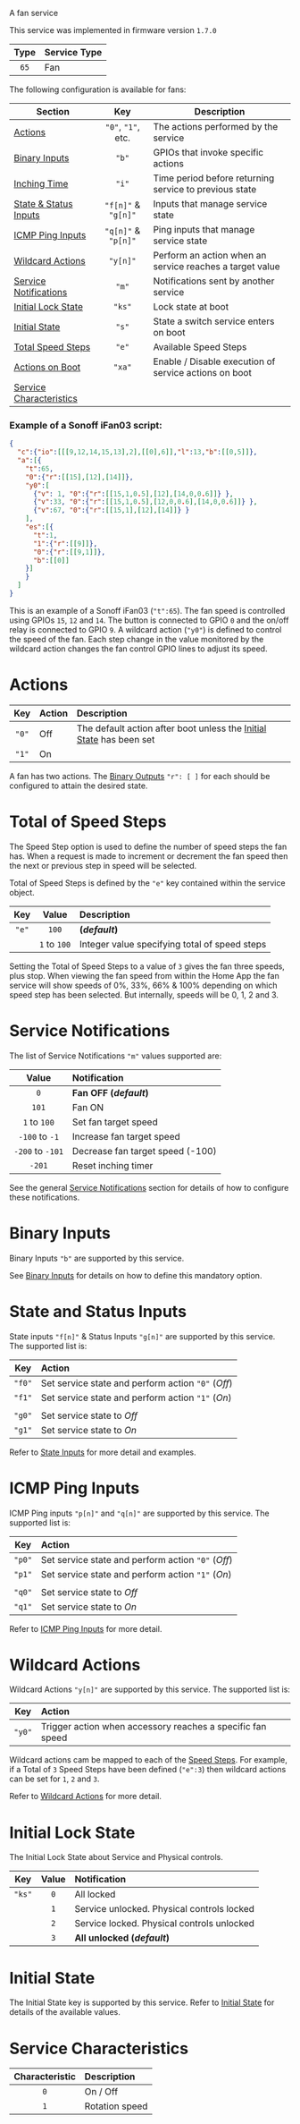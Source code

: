 A fan service

This service was implemented in firmware version `1.7.0`
<!-- FIXME: Remove this line after September 2020 -->

| Type | Service Type |
|:----:|:------------|
| `65` | Fan

The following configuration is available for fans:

<!-- markdownlint-disable MD013 -->
| Section | Key | Description |
|---------|:-----:|-------------|
| [Actions](#actions) | `"0"`, `"1"`, etc. | The actions performed by the service
| [Binary Inputs](#binary-inputs) | `"b"` | GPIOs that invoke specific actions
| [Inching Time](accessory-configuration#inching-time) | `"i"` | Time period before returning service to previous state
| [State & Status Inputs](#state-and-status-inputs) | `"f[n]"` & `"g[n]"` | Inputs that manage service state
| [ICMP Ping Inputs](#icmp-ping-inputs) | `"q[n]"` & `"p[n]"` | Ping inputs that manage service state
| [Wildcard Actions](#wildcard-sctions) | `"y[n]"` | Perform an action when an service reaches a target value
| [Service Notifications](#service-notifications) | `"m"` | Notifications sent by another service
| [Initial Lock State](#initial-lock-state) | `"ks"` | Lock state at boot
| [Initial State](#initial-state) | `"s"` | State a switch service enters on boot
| [Total Speed Steps](#total-of-speed-steps) | `"e"` | Available Speed Steps
| [Actions on Boot](accessory-configuration#execution-of-actions-on-boot) | `"xa"` | Enable / Disable execution of service actions on boot
| [Service Characteristics](#service-characteristics) ||
<!-- markdownlint-enable MD013 -->

### Example of a Sonoff iFan03 script:
<!-- markdownlint-disable MD013 -->
```json
{
  "c":{"io":[[[9,12,14,15,13],2],[[0],6]],"l":13,"b":[[0,5]]},
  "a":[{
    "t":65,
    "0":{"r":[[15],[12],[14]]},
    "y0":[
      {"v": 1, "0":{"r":[[15,1,0.5],[12],[14,0,0.6]]} },
      {"v":33, "0":{"r":[[15,1,0.5],[12,0,0.6],[14,0,0.6]]} },
      {"v":67, "0":{"r":[[15,1],[12],[14]]} }
    ],
    "es":[{
      "t":1,
      "1":{"r":[[9]]},
      "0":{"r":[[9,1]]},
      "b":[[0]]
    }]
    }
  ]
}
```
<!-- markdownlint-enable MD013 -->

This is an example of a Sonoff iFan03 (`"t":65`).
The fan speed is controlled using GPIOs `15`, `12` and `14`.
The button is connected to GPIO `0` and the on/off relay is connected to GPIO `9`.
A wildcard action (`"y0"`) is defined to control the speed of the fan.
Each step change in the value monitored by the wildcard action changes the
fan control GPIO lines to adjust its speed.

# Actions

<!-- markdownlint-disable MD013 -->
| Key | Action | Description |
|:----:|:-------|:------------|
| `"0"` | Off | The default action after boot unless the [Initial State](#initial-state) has been set
| `"1"` | On |
<!-- markdownlint-enable MD013 -->

A fan has two actions. The [Binary Outputs](accessory-configuration#binary-outputs)
`"r": [ ]` for each should be configured to attain the desired state.

# Total of Speed Steps

The Speed Step option is used to define the number of speed steps the fan has.
When a request is made to increment or decrement the fan speed then the next
or previous step in speed will be selected.

Total of Speed Steps is defined by the `"e"` key contained within the
service object.

<!-- markdownlint-disable MD013 -->
| Key | Value | Description |
|:----:|:-----:|:------------|
| `"e"` | `100` | **(_default_)**
|  | `1` to `100` | Integer value specifying total of speed steps
<!-- markdownlint-enable MD013 -->

Setting the Total of Speed Steps to a value of `3` gives the fan three speeds, plus stop.
When viewing the fan speed from within the Home App the fan service will show
speeds of 0%, 33%, 66% & 100% depending on which speed step has been selected. But internally, speeds will be
0, 1, 2 and 3.

# Service Notifications

The list of Service Notifications `"m"` values supported are:

| Value | Notification |
|:-----:|:------------|
| `0`   | **Fan OFF (_default_)**
| `101` | Fan ON
| `1` to `100` | Set fan target speed
| `-100` to `-1` | Increase fan target speed
| `-200` to `-101` | Decrease fan target speed (-100)
| `-201` | Reset inching timer

See the general [Service Notifications](accessory-configuration#service-notifications)
section for details of how to configure these notifications.

# Binary Inputs

Binary Inputs `"b"` are supported by this service.

See [Binary Inputs](accessory-configuration#binary-inputs) for
details on how to define this mandatory option.

# State and Status Inputs

State inputs `"f[n]"` & Status Inputs `"g[n]"` are supported by this service.
The supported list is:

| Key | Action |
|:------:|:-----|
| `"f0"` | Set service state and perform action `"0"` (_Off_)
| `"f1"` | Set service state and perform action `"1"` (_On_)
||
| `"g0"` | Set service state to _Off_
| `"g1"` | Set service state to _On_

Refer to [State Inputs](accessory-configuration#fixed-state-inputs) for
more detail and examples.

# ICMP Ping Inputs

ICMP Ping inputs `"p[n]"` and `"q[n]"` are supported by this service.
The supported list is:

| Key | Action |
|:------:|:-----|
| `"p0"` | Set service state and perform action `"0"` (_Off_)
| `"p1"` | Set service state and perform action `"1"` (_On_)
||
| `"q0"` | Set service state to _Off_
| `"q1"` | Set service state to _On_

Refer to [ICMP Ping Inputs](accessory-configuration#icmp-ping-inputs) for
more detail.

# Wildcard Actions

Wildcard Actions `"y[n]"` are supported by this service.
The supported list is:

| Key | Action |
|:------:|:-----|
| `"y0"` | Trigger action when accessory reaches a specific fan speed

Wildcard actions cam be mapped to each of the [Speed Steps](#speed-step).
For example, if a Total of `3` Speed Steps have been defined (`"e":3`) then wildcard actions
can be set for `1`, `2` and `3`.

Refer to [Wildcard Actions](accessory-configuration#wildcard-actions) for
more detail.

# Initial Lock State

The Initial Lock State about Service and Physical controls.

| Key  | Value | Notification |
| :---:|:-----:|:------------|
| `"ks"` | `0` | All locked
| | `1` | Service unlocked. Physical controls locked
| | `2` | Service locked. Physical controls unlocked
| | `3` | **All unlocked (_default_)**

# Initial State

The Initial State key is supported by this service.
Refer to [Initial State](accessory-configuration#initial-state) for details
of the available values.

# Service Characteristics

| Characteristic | Description |
|:------:|:-----|
| `0` | On / Off
| `1` | Rotation speed
